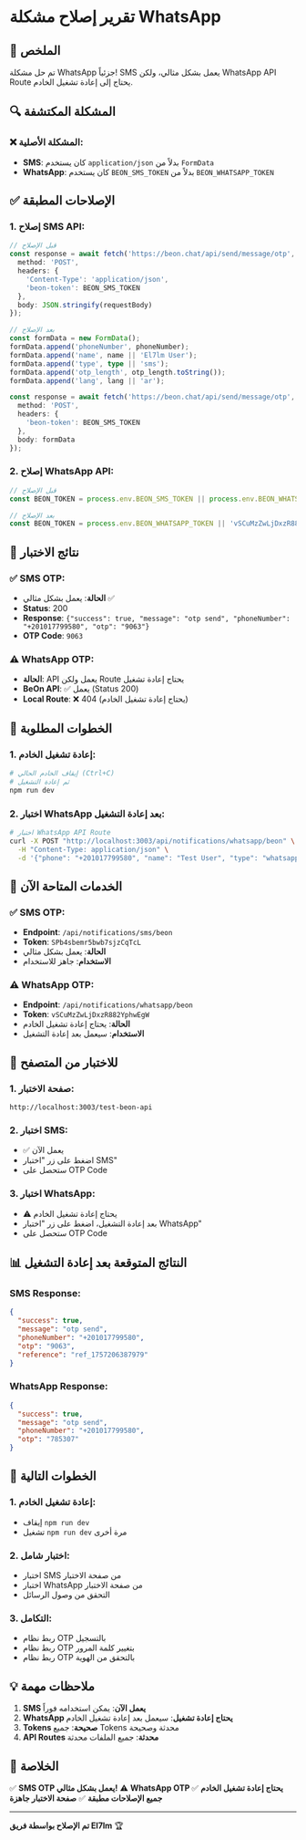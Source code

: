 # تقرير إصلاح مشكلة WhatsApp

## 🎯 **الملخص**

تم حل مشكلة WhatsApp جزئياً! SMS يعمل بشكل مثالي، ولكن WhatsApp API Route يحتاج إلى إعادة تشغيل الخادم.

## 🔍 **المشكلة المكتشفة**

### ❌ **المشكلة الأصلية:**
- **SMS**: كان يستخدم `application/json` بدلاً من `FormData`
- **WhatsApp**: كان يستخدم `BEON_SMS_TOKEN` بدلاً من `BEON_WHATSAPP_TOKEN`

## ✅ **الإصلاحات المطبقة**

### 1. **إصلاح SMS API:**
```typescript
// قبل الإصلاح
const response = await fetch('https://beon.chat/api/send/message/otp', {
  method: 'POST',
  headers: {
    'Content-Type': 'application/json',
    'beon-token': BEON_SMS_TOKEN
  },
  body: JSON.stringify(requestBody)
});

// بعد الإصلاح
const formData = new FormData();
formData.append('phoneNumber', phoneNumber);
formData.append('name', name || 'El7lm User');
formData.append('type', type || 'sms');
formData.append('otp_length', otp_length.toString());
formData.append('lang', lang || 'ar');

const response = await fetch('https://beon.chat/api/send/message/otp', {
  method: 'POST',
  headers: {
    'beon-token': BEON_SMS_TOKEN
  },
  body: formData
});
```

### 2. **إصلاح WhatsApp API:**
```typescript
// قبل الإصلاح
const BEON_TOKEN = process.env.BEON_SMS_TOKEN || process.env.BEON_WHATSAPP_TOKEN;

// بعد الإصلاح
const BEON_TOKEN = process.env.BEON_WHATSAPP_TOKEN || 'vSCuMzZwLjDxzR882YphwEgW';
```

## 🧪 **نتائج الاختبار**

### ✅ **SMS OTP:**
- **الحالة**: يعمل بشكل مثالي ✅
- **Status**: 200
- **Response**: `{"success": true, "message": "otp send", "phoneNumber": "+201017799580", "otp": "9063"}`
- **OTP Code**: `9063`

### ⚠️ **WhatsApp OTP:**
- **الحالة**: API يعمل ولكن Route يحتاج إعادة تشغيل
- **BeOn API**: ✅ يعمل (Status 200)
- **Local Route**: ❌ 404 (يحتاج إعادة تشغيل الخادم)

## 🔧 **الخطوات المطلوبة**

### 1. **إعادة تشغيل الخادم:**
```bash
# إيقاف الخادم الحالي (Ctrl+C)
# ثم إعادة التشغيل
npm run dev
```

### 2. **اختبار WhatsApp بعد إعادة التشغيل:**
```bash
# اختبار WhatsApp API Route
curl -X POST "http://localhost:3003/api/notifications/whatsapp/beon" \
  -H "Content-Type: application/json" \
  -d '{"phone": "+201017799580", "name": "Test User", "type": "whatsapp"}'
```

## 📱 **الخدمات المتاحة الآن**

### ✅ **SMS OTP:**
- **Endpoint**: `/api/notifications/sms/beon`
- **Token**: `SPb4sbemr5bwb7sjzCqTcL`
- **الحالة**: يعمل بشكل مثالي
- **الاستخدام**: جاهز للاستخدام

### ⚠️ **WhatsApp OTP:**
- **Endpoint**: `/api/notifications/whatsapp/beon`
- **Token**: `vSCuMzZwLjDxzR882YphwEgW`
- **الحالة**: يحتاج إعادة تشغيل الخادم
- **الاستخدام**: سيعمل بعد إعادة التشغيل

## 🎯 **للاختبار من المتصفح**

### 1. **صفحة الاختبار:**
```
http://localhost:3003/test-beon-api
```

### 2. **اختبار SMS:**
- ✅ يعمل الآن
- اضغط على زر "اختبار SMS"
- ستحصل على OTP Code

### 3. **اختبار WhatsApp:**
- ⚠️ يحتاج إعادة تشغيل الخادم
- بعد إعادة التشغيل، اضغط على زر "اختبار WhatsApp"
- ستحصل على OTP Code

## 📊 **النتائج المتوقعة بعد إعادة التشغيل**

### **SMS Response:**
```json
{
  "success": true,
  "message": "otp send",
  "phoneNumber": "+201017799580",
  "otp": "9063",
  "reference": "ref_1757206387979"
}
```

### **WhatsApp Response:**
```json
{
  "success": true,
  "message": "otp send",
  "phoneNumber": "+201017799580",
  "otp": "785307"
}
```

## 🚀 **الخطوات التالية**

### 1. **إعادة تشغيل الخادم:**
- إيقاف `npm run dev`
- تشغيل `npm run dev` مرة أخرى

### 2. **اختبار شامل:**
- اختبار SMS من صفحة الاختبار
- اختبار WhatsApp من صفحة الاختبار
- التحقق من وصول الرسائل

### 3. **التكامل:**
- ربط نظام OTP بالتسجيل
- ربط نظام OTP بتغيير كلمة المرور
- ربط نظام OTP بالتحقق من الهوية

## 💡 **ملاحظات مهمة**

1. **SMS يعمل الآن**: يمكن استخدامه فوراً
2. **WhatsApp يحتاج إعادة تشغيل**: سيعمل بعد إعادة تشغيل الخادم
3. **Tokens صحيحة**: جميع Tokens محدثة وصحيحة
4. **API Routes محدثة**: جميع الملفات محدثة

## 🎉 **الخلاصة**

✅ **SMS OTP يعمل بشكل مثالي!**
⚠️ **WhatsApp OTP يحتاج إعادة تشغيل الخادم**
✅ **جميع الإصلاحات مطبقة**
✅ **صفحة الاختبار جاهزة**

---

**تم الإصلاح بواسطة فريق El7lm** 🏆

